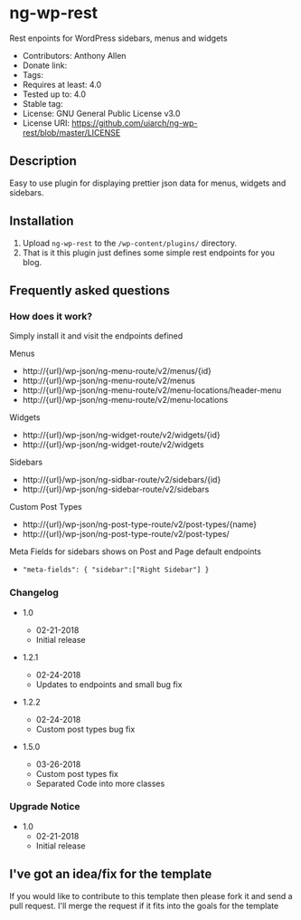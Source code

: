 # ng-wp-rest
Rest enpoints for WordPress sidebars, menus and widgets

+ Contributors: Anthony Allen
+ Donate link:
+ Tags:
+ Requires at least: 4.0
+ Tested up to: 4.0
+ Stable tag:
+ License: GNU General Public License v3.0
+ License URI: https://github.com/uiarch/ng-wp-rest/blob/master/LICENSE

## Description

Easy to use plugin for displaying prettier json data for menus, widgets and sidebars.

## Installation

1. Upload `ng-wp-rest` to the `/wp-content/plugins/` directory.
2. That is it this plugin just defines some simple rest endpoints for you blog.

## Frequently asked questions

### How does it work?

Simply install it and visit the endpoints defined

Menus

+ http://{url}/wp-json/ng-menu-route/v2/menus/{id}
+ http://{url}/wp-json/ng-menu-route/v2/menus
+ http://{url}/wp-json/ng-menu-route/v2/menu-locations/header-menu
+ http://{url}/wp-json/ng-menu-route/v2/menu-locations

Widgets

+ http://{url}/wp-json/ng-widget-route/v2/widgets/{id}
+ http://{url}/wp-json/ng-widget-route/v2/widgets

Sidebars

+  http://{url}/wp-json/ng-sidbar-route/v2/sidebars/{id}
+  http://{url}/wp-json/ng-sidebar-route/v2/sidebars

Custom Post Types

+  http://{url}/wp-json/ng-post-type-route/v2/post-types/{name}
+  http://{url}/wp-json/ng-post-type-route/v2/post-types/

Meta Fields for sidebars shows on Post and Page default endpoints

+ `"meta-fields":
  {
    "sidebar":["Right Sidebar"]
  }
  `

### Changelog

+ 1.0
  + 02-21-2018
  + Initial release

+ 1.2.1
  + 02-24-2018
  + Updates to endpoints and small bug fix

+ 1.2.2
  + 02-24-2018
  + Custom post types bug fix

+ 1.5.0
  + 03-26-2018
  + Custom post types fix
  + Separated Code into more classes

### Upgrade Notice

+ 1.0
  + 02-21-2018
  + Initial release


## I've got an idea/fix for the template

If you would like to contribute to this template then please fork it and send a pull request. I'll merge the request if it fits into the goals for the template
